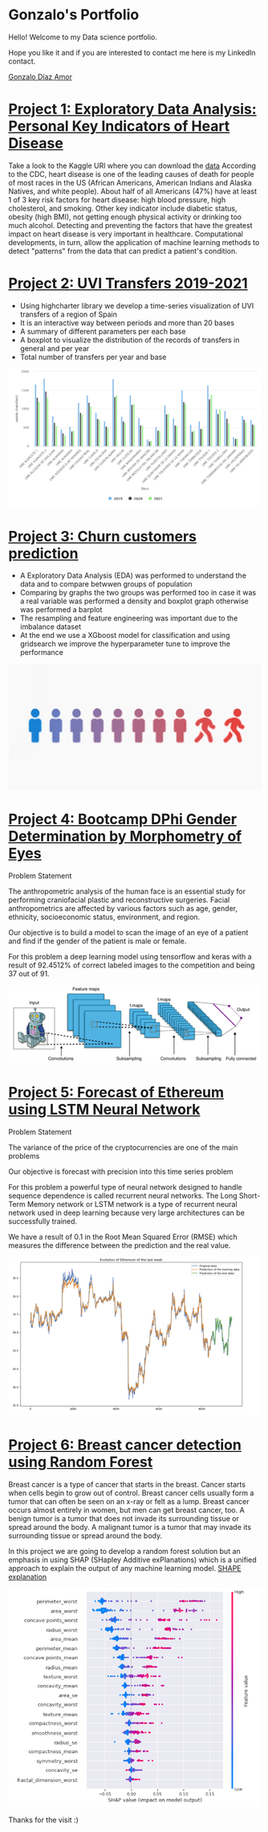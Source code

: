 # Gonzalo's Portfolio
Hello! Welcome to my Data science portfolio.

Hope you like it and if you are interested to contact me here is my LinkedIn contact. 

[Gonzalo Díaz Amor](https://www.linkedin.com/in/gonzalo-d%C3%ADaz-amor/)

# [Project 1: Exploratory Data Analysis: Personal Key Indicators of Heart Disease](https://github.com/gondiam/gondiam/blob/main/Heart_Disease.ipynb)
Take a look to the Kaggle URl where you can download the [data](https://www.kaggle.com/datasets/kamilpytlak/personal-key-indicators-of-heart-disease)
According to the CDC, heart disease is one of the leading causes of death for people of most races in the US (African Americans, American Indians and Alaska Natives, and white people). About half of all Americans (47%) have at least 1 of 3 key risk factors for heart disease: high blood pressure, high cholesterol, and smoking. Other key indicator include diabetic status, obesity (high BMI), not getting enough physical activity or drinking too much alcohol. Detecting and preventing the factors that have the greatest impact on heart disease is very important in healthcare. Computational developments, in turn, allow the application of machine learning methods to detect "patterns" from the data that can predict a patient's condition.


# [Project 2: UVI Transfers 2019-2021](https://github.com/gondiam/visualization_timeseries)
* Using highcharter library we develop a time-series visualization of UVI transfers of a region of Spain 
* It is an interactive way between periods and more than 20 bases
* A summary of different parameters per each base
* A boxplot to visualize the distribution of the records of transfers in general and per year
* Total number of transfers per year and base

![](/images/Transfers.PNG)

# [Project 3: Churn customers prediction](https://github.com/gondiam/Churn_prediction)
* A Exploratory Data Analysis (EDA) was performed to understand the data and to compare betwwen groups of population
* Comparing by graphs the two groups was performed too in case it was a real variable was performed a density and boxplot graph otherwise was performed a barplot
* The resampling and feature engineering was important due to the imbalance dataset
* At the end we use a XGboost model for classification and using gridsearch we improve the hyperparameter tune to improve the performance

![](/images/Customer_churn.jpeg)


# [Project 4: Bootcamp DPhi Gender Determination by Morphometry of Eyes](https://github.com/gondiam/gondiam/blob/main/bootcampdphi_def_GDA.py)
Problem Statement

The anthropometric analysis of the human face is an essential study for performing craniofacial plastic and reconstructive surgeries.
Facial anthropometrics are affected by various factors such as age, gender, ethnicity, socioeconomic status, environment, and region.  

Our objective is to build a model to scan the image of an eye of a patient and find if the gender of the patient is male or female.

For this problem a deep learning  model using tensorflow and keras with a result of 92.4512% of correct labeled images to the competition and being 37 out of 91.

![](/images/bootcamp_DPhi.jpeg)

# [Project 5: Forecast of Ethereum using LSTM Neural Network](https://github.com/gondiam/gondiam/blob/main/LSTM_loockback_1.ipynb)
Problem Statement

The variance of the price of the cryptocurrencies are one of the main problems

Our objective is forecast with precision into this time series problem

For this problem a powerful type of neural network designed to handle sequence dependence is called recurrent neural networks.
The Long Short-Term Memory network or LSTM network is a type of recurrent neural network used in deep learning because very large architectures can be successfully trained.

We have a result of 0.1 in the Root Mean Squared Error (RMSE) which measures the difference between the prediction and the real value.

![](/images/LSTM_loockback_1.PNG)

# [Project 6: Breast cancer detection using Random Forest](https://github.com/gondiam/gondiam/blob/main/XAI_BreastCancer.ipynb)
Breast cancer is a type of cancer that starts in the breast. Cancer starts when cells begin to grow out of control. Breast cancer cells usually form a tumor that can often be seen on an x-ray or felt as a lump. Breast cancer occurs almost entirely in women, but men can get breast cancer, too. A benign tumor is a tumor that does not invade its surrounding tissue or spread around the body. A malignant tumor is a tumor that may invade its surrounding tissue or spread around the body.

In this project we are going to develop a random forest solution but an emphasis in using SHAP (SHapley Additive exPlanations) which is a unified approach to explain the output of any machine learning model.
[SHAPE explanation](https://shap.readthedocs.io/en/latest/index.html)

![](/images/XAI_BreastCancer.PNG)



Thanks for the visit :)
